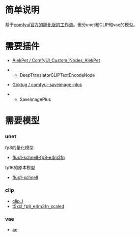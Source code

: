 # 简单说明

基于[comfyui官方的简化版的工作流](https://comfyanonymous.github.io/ComfyUI_examples/flux/#flux-schnell-1)。但分unet和CLIP和vae的模型。

# 需要插件

- [AlekPet / ComfyUI_Custom_Nodes_AlekPet](https://github.com/AlekPet/ComfyUI_Custom_Nodes_AlekPet)
- - DeepTranslatorCLIPTextEncodeNode

- [Goktug / comfyui-saveimage-plus](https://github.com/Goktug/comfyui-saveimage-plus)
- - SaveImagePlus

# 需要模型

### unet
fp8的量化模型
- [flux1-schnell-fp8-e4m3fn](https://huggingface.co/Kijai/flux-fp8/blob/main/flux1-schnell-fp8-e4m3fn.safetensors)

fp16的原本模型
- [flux1-schnell](https://huggingface.co/black-forest-labs/FLUX.1-schnell/tree/main)

### clip
- [clip_l](https://huggingface.co/comfyanonymous/flux_text_encoders/blob/main/clip_l.safetensors)
- [t5xxl_fp8_e4m3fn_scaled](https://huggingface.co/comfyanonymous/flux_text_encoders/blob/main/t5xxl_fp8_e4m3fn_scaled.safetensors)

### vae
- [ae](https://huggingface.co/Comfy-Org/Lumina_Image_2.0_Repackaged/blob/main/split_files/vae/ae.safetensors)